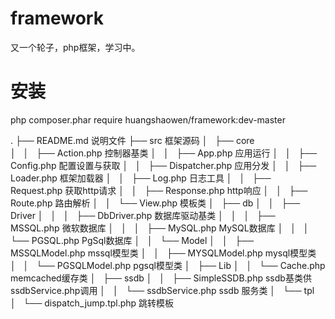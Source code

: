 # framework
又一个轮子，php框架，学习中。

# 安装
php composer.phar require huangshaowen/framework:dev-master

.
├── README.md                                       说明文件
├── src                                             框架源码
│   ├── core                                 
│   │   ├── Action.php                          控制器基类
│   │   ├── App.php                             应用运行
│   │   ├── Config.php                          配置设置与获取
│   │   ├── Dispatcher.php                      应用分发
│   │   ├── Loader.php                          框架加载器
│   │   ├── Log.php                             日志工具
│   │   ├── Request.php                         获取http请求
│   │   ├── Response.php                        http响应
│   │   ├── Route.php                           路由解析
│   │   └── View.php                            模板类
│   ├── db
│   │   ├── Driver
│   │   │   ├── DbDriver.php                数据库驱动基类
│   │   │   ├── MSSQL.php                   微软数据库
│   │   │   ├── MySQL.php                   MySQL数据库
│   │   │   └── PGSQL.php                   PgSql数据库
│   │   └── Model
│   │       ├── MSSQLModel.php                 mssql模型类
│   │       ├── MYSQLModel.php                 mysql模型类
│   │       └── PGSQLModel.php                 pgsql模型类
│   ├── Lib
│   │   └── Cache.php                          memcached缓存类
│   ├── ssdb
│   │   ├── SimpleSSDB.php                     ssdb基类供ssdbService.php调用
│   │   └── ssdbService.php                    ssdb 服务类
│   └── tpl
│       └── dispatch_jump.tpl.php                 跳转模板

